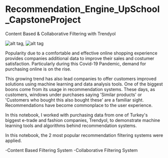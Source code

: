# Recommendation_Engine_UpSchool_CapstoneProject
Content Based &amp; Collaborative Filtering with Trendyol 

![alt tag](https://user-images.githubusercontent.com/54555527/96351633-7277fd00-10c5-11eb-914b-f00931a07be0.png), ![alt tag](https://user-images.githubusercontent.com/54555527/96351613-4bb9c680-10c5-11eb-9047-ef3bc4755254.png)

Popularity due to a comfortable and effective online shopping experience provides companies additional data to improve their sales and costumer satisfaction. Particularly during this Covid-19 Pandemic, demand for purchasing online is on the rise.

This growing trend has also lead companies to offer customers improved solutions using machine learning and data analysis tools. One of the biggest boons come from its usage in recommendation systems. These days, as customers, windows under purchases saying 'Similar products' or 'Customers who bought this also bought these' are a familiar sight. Recommendations have become commonplace to the user experience.

In this notebook, I worked with purchasing data from one of Turkey's biggest e-trade and fashion companies, Trendyol, to demonstrate machine learning tools and algorithms behind recommendation systems.

In this notebook, the 2 most popular recommendation filtering systems were applied.

 -Content Based Filtering System
 -Collaborative Filtering System
